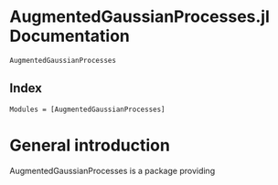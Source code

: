 # AugmentedGaussianProcesses.jl Documentation


```@contents
AugmentedGaussianProcesses
```

## Index

```@index
Modules = [AugmentedGaussianProcesses]
```

# General introduction

AugmentedGaussianProcesses is a package providing
